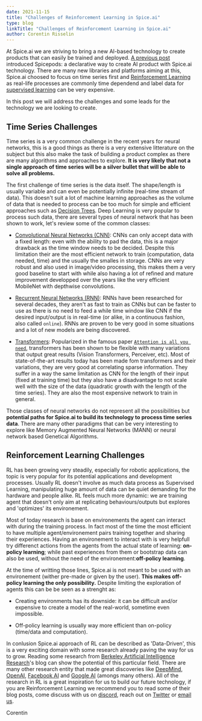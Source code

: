 ```yaml
---
date: 2021-11-15
title: "Challenges of Reinforcement Learning in Spice.ai"
type: blog
linkTitle: "Challenges of Reinforcement Learning in Spice.ai"
author: Corentin Risselin
---
```


At Spice.ai we are striving to bring a new AI-based technology to create products that can easily be trained and deployed. [A previous post](/posts/2021/11/15/teaching-apps-how-to-learn-with-spicepods/) introduced Spicepods: a declarative way to create AI product with Spice.ai technology. There are many new libraries and platforms aiming at this, Spice.ai choosed to focus on time series first and [Reinforcement Learning](https://en.wikipedia.org/wiki/Reinforcement_learning) as real-life processes are commonly time dependend and label data for [supervised learning](https://en.wikipedia.org/wiki/Supervised_learning) can be very expensive.

In this post we will address the challenges and some leads for the technology we are looking to create.

## Time Series Challenges

Time series is a very common challenge in the recent years for neural networks, this is a good things as there is a very extensive litterature on the subject but this also make the task of building a product complex as there are many algorithms and approaches to explore. **It is very likely that not a single approach of time series will be a silver bullet that will be able to solve all problems.**

The first challenge of time series is the data itself. The shape/length is usually variable and can even be potentially infinite (real-time stream of data). This doesn't suit a lot of machine learning approaches as the volume of data that is needed to process can be too much for simple and efficient approaches such as [Decision Trees](https://en.wikipedia.org/wiki/Decision_tree). Deep Learning is very popular to process such data, there are several types of neural network that has been shown to work, let's review some of the common classes:

* [Convolutional Neural Networks (CNN)](https://en.wikipedia.org/wiki/Convolutional_neural_network): CNNs can only accept data with a fixed length: even with the ability to pad the data, this is a major drawback as the time window needs to be decided. Despite this limitation their are the most efficient network to train (computation, data needed, time) and the usually the smalles in storage. CNNs are very robust and also used in image/video processing, this makes them a very good baseline to start with while also having a lot of refined and mature improvement developped over the years like the very efficient MobileNet with depthwise convolutions.

* [Recurrent Neural Networks (RNN)](https://en.wikipedia.org/wiki/Recurrent_neural_network): RNNs have been researched for several decades, they aren't as fast to train as CNNs but can be faster to use as there is no need to feed a while time window like CNN if the desired input/output is in real-time (or alike, in a continuous fashion, also called `online`). RNNs are proven to be very good in some situations and a lot of new models are being discovered.

* [Transformers](https://en.wikipedia.org/wiki/Transformer_(machine_learning_model)): Popularized in the famous paper [`Attention is all you need`](https://arxiv.org/pdf/1706.03762.pdf), transformers has been shown to be flexible with many variations that output great results (Vision Transformers, Perceiver, etc). Most of state-of-the-art results today has been made fom transformers and their variations, they are very good at correlating sparse information. They suffer in a way the same limitation as CNN for the length of their input (fixed at training time) but they also have a disadvantage to not scale well with the size of the data (quadratic growth with the length of the time series). They are also the most expensive network to train in general.

Those classes of neural networks do not represent all the possibilities but **potential paths for Spice.ai to build its technology to process time series data**. There are many other paradigms that can be very interesting to explore like Memory Augmented Neural Networks (MANN) or neural network based Genetical Algorithms.


## Reinforcement Learning Challenges

RL has been growing very steadily, especially for robotic applications, the topic is very popular for its potential applications and development processes. Usually RL doesn't involve as much data process as Supervised Learning, manipulating huge amount of data can be quiet demanding for the hardware and people alike. RL feels much more dynamic: we are training agent that doesn't only aim at replicating behaviours/outputs but explores and 'optimizes' its environement.

Most of today research is base on environements the agent can interact with during the training process. In fact most of the time the most efficient to have multiple agent/environement pairs training together and sharing their experiences. Having an environement to interact with is very helpfull try differenct actions from the agents from the actual state of learning: **on-policy learning**; while past experiences from them or bootstrap data can also be used, without the need of the environement:**off-policy learning**.

At the time of writting those lines, Spice.ai is not meant to be used with an environement (wither pre-made or given by the user). **This makes off-policy learning the only possibility.** Despite limiting the exploration of agents this can be be seen as a strenght as:

* Creating environments has its downside: it can be difficult and/or expensive to create a model of the real-world, sometime even impossible.

* Off-policy learning is usually way more efficient than on-policy (time/data and computation).

In conlusion Spice.ai approach of RL can be described as 'Data-Driven', this is a very exciting domain with some research already paving the way for us to grow. Reading some research from [Berkeley Artificial Intelligence Research](https://bair.berkeley.edu/)'s blog can show the potential of this particular field. There are many other research entity that made great discoveries like [DeepMind](https://deepmind.com/), [OpenAI](https://openai.com/), [Facebook AI](https://ai.facebook.com/) and [Google AI](https://ai.google/) (amongs many others). All of the research in RL is a great inspiration for us to build our future technology, if you are Reinforcement Learning we recommend you to read some of their blog posts, come discuss with us on [discord](https://discord.gg/kZnTfneP5u), reach out on [Twitter](https://twitter.com/SpiceAIHQ) or [email us](mailto:hey@spiceai.io).


Corentin
